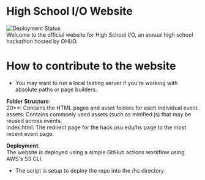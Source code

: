 # High School I/O Website
![Deployment Status](https://github.com/hackohio/highschoolio/workflows/HS-site%20S3%20Deployment/badge.svg)  
Welcome to the official website for High School I/O, an annual high school hackathon hosted by OHI/O.

# How to contribute to the website
- You may want to run a local testing server if you're working with absolute paths or page builders.

**Folder Structure**:  
20**: Contains the HTML pages and asset folders for each individual event.  
assets: Contains commonly used assets (such as minified js) that may be reused across events.  
index.html: The redirect page for the hack.osu.edu/hs page to the most recent event page.

**Deployment**:  
The website is deployed using a simple GitHub actions workflow using AWS's S3 CLI.
- The script is setup to deploy the repo into the /hs directory
